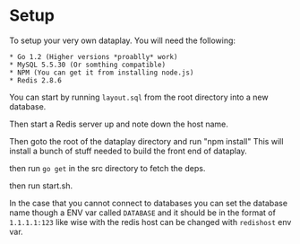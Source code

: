 Setup
===

To setup your very own dataplay. You will need the following:

	* Go 1.2 (Higher versions *proablly* work)
	* MySQL 5.5.30 (Or somthing compatible)
	* NPM (You can get it from installing node.js)
	* Redis 2.8.6

You can start by running `layout.sql` from the root directory into a new database.

Then start a Redis server up and note down the host name.

Then goto the root of the dataplay directory and run "npm install" This will install a bunch of stuff needed to build the front end of dataplay.

then run `go get` in the src directory to fetch the deps.

then run start.sh.

In the case that you cannot connect to databases you can set the database name though a ENV var called `DATABASE` and it should be in the format of `1.1.1.1:123`
like wise with the redis host can be changed with `redishost` env var.
